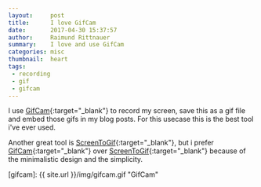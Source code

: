 ```yaml
---
layout:     post
title:      I love GifCam
date:       2017-04-30 15:37:57
author:     Raimund Rittnauer
summary:    I love and use GifCam
categories: misc
thumbnail:  heart
tags:
 - recording
 - gif
 - gifcam
---
```


I use [GifCam][1]{:target="_blank"} to record my screen, save this as a gif file and embed those gifs in my blog posts. For this usecase this is the best tool i've ever used.

Another great tool is [ScreenToGif][2]{:target="_blank"}, but i prefer [GifCam][1]{:target="_blank"} over [ScreenToGif][2]{:target="_blank"} because of the minimalistic design and the simplicity.

[1]: http://blog.bahraniapps.com/gifcam/
[2]: http://www.screentogif.com/

[gifcam]: {{ site.url }}/img/gifcam.gif "GifCam"
